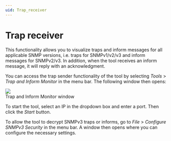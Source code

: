 ```yaml
---
uid: Trap_receiver
---
```


# Trap receiver

This functionality allows you to visualize traps and inform messages for all applicable SNMP versions, i.e. traps for SNMPv1/v2/v3 and inform messages for SNMPv2/v3. In addition, when the tool receives an inform message, it will reply with an acknowledgment.

You can access the trap sender functionality of the tool by selecting *Tools* > *Trap and Inform Monitor* in the menu bar. The following window then opens:

![](~/develop/images/QADS_TrapAndInformMonitor.png)
<br>Trap and Inform Monitor window

To start the tool, select an IP in the dropdown box and enter a port. Then click the *Start* button.

To allow the tool to decrypt SNMPv3 traps or informs, go to *File* > *Configure SNMPv3 Security* in the menu bar. A window then opens where you can configure the necessary settings.
